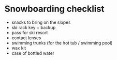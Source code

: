 # Snowboarding checklist

* snacks to bring on the slopes
* ski rack key + backup
* pass for ski resort
* contact lenses
* swimming trunks (for the hot tub / swimming pool)
* wax kit
* case of bottled water
